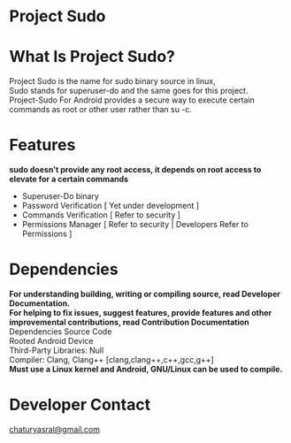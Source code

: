 # Project Sudo
# What Is Project Sudo?
Project Sudo is the name for sudo binary source in linux,  
Sudo stands for superuser-do and the same goes for this project.  
Project-Sudo For Android provides a secure way to execute certain  
commands as root or other user rather than su -c.
# Features
**sudo doesn't provide any root access, it depends on root access to elevate for a certain commands**  
* Superuser-Do binary
* Password Verification [ Yet under development ]
* Commands Verification [ Refer to security ]
* Permissions Manager [ Refer to security | Developers Refer to Permissions ]
# Dependencies
**For understanding building, writing or compiling source, read Developer Documentation.**  
**For helping to fix issues, suggest features, provide features and other improvemental contributions, read Contribution Documentation**  
Dependencies
Source Code  
Rooted Android Device  
Third-Party Libraries: Null  
Compiler: Clang, Clang++ [clang,clang++,c++,gcc,g++]  
**Must use a Linux kernel and Android, GNU/Linux can be used to compile.**
# Developer Contact
chaturyasral@gmail.com  
